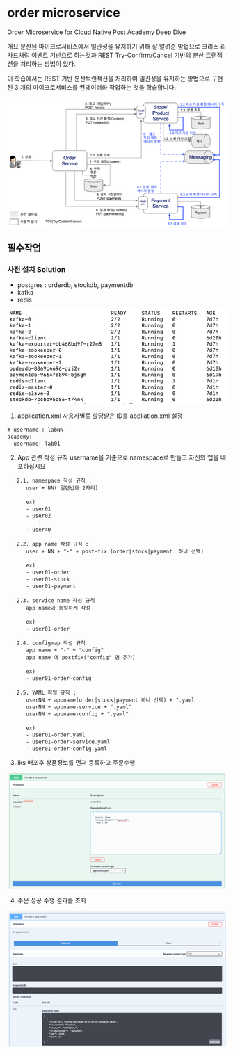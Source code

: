 # order microservice
Order Microservice for Cloud Native Post Academy Deep Dive

개요
분산된 마이크로서비스에서 일관성을 유지하기 위해 잘 알려준 방법으로 크리스 리차드처럼
이벤트 기반으로 하는것과 REST Try-Confirm/Cancel 기반의 분산 트랜잭션을 처리하는 방법이 있다.

이 학습에서는 REST 기반 분산트랜잭션을 처리하여 일관성을 유지하는 방법으로 구현된 3 개의 마이크로서비스를
컨테이터화 작업하는 것을 학습합니다.

![alt text](img/rest_tcc.png)

## 필수작업
### 사전 설치 Solution
 * postgres : orderdb, stockdb, paymentdb
 * kafka
 * redis
 
![alt text](img/backing_service.png)

 1. application.xml
    사용자별로 할당받은 ID를 appliation.xml 설정
```
# username : labNN
academy:
  username: lab01
```

 2. App 관련 작성 규칙 
   username을 기준으로 namespace로 만들고 자신의 앱을 배포하십시요
```
   2.1. namespace 작성 규칙 : 
      user + NN( 일련번호 2자리)

      ex)
      - user01
      - user02
          :
      - user40

   2.2. app name 작성 규칙 : 
      user + NN + "-" + post-fix (order|stock|payment  하나 선택)

      ex)
      - user01-order
      - user01-stock
      - user01-payment 

   2.3. service name 작성 규칙
      app name과 동일하게 작성
      
      ex)
      - user01-order

   2.4. configmap 작성 규칙
      app name + "-" + "config"
      app name 에 postfix("config" 명 추가)

      ex)
      - user01-order-config

   2.5. YAML 파일 규칙 : 
      userNN + appname(order|stock|payment 하나 선택) + ".yaml
      userNN + appname-service + ".yaml"
      userNN + appname-config + ".yaml"

      ex)
      - user01-order.yaml
      - user01-order-service.yaml
      - user01-order-config.yaml
```

 3. iks 배포후 상품정보를 먼저 등록하고 주문수행

![alt text](img/post_order.png)


 4. 주문 성공 수행 결과를 조회

![alt text](img/get_orders.png)

